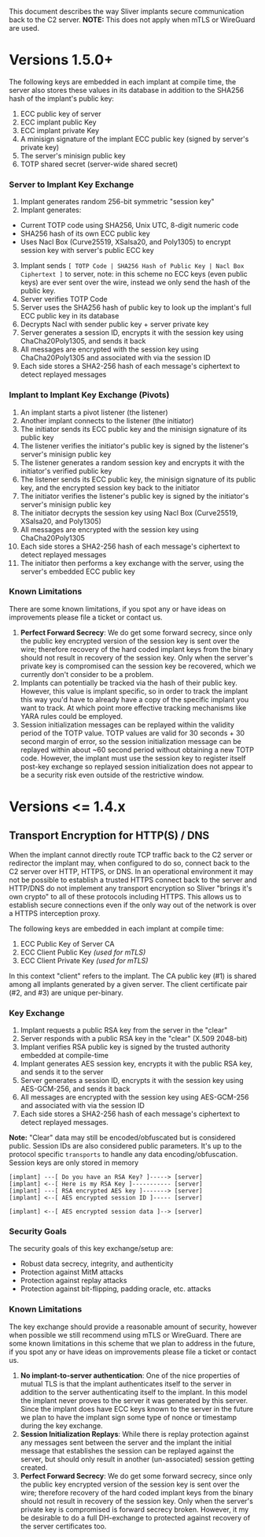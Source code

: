 This document describes the way Sliver implants secure communication back to the C2 server. __NOTE:__ This does not apply when mTLS or WireGuard are used.

# Versions 1.5.0+

The following keys are embedded in each implant at compile time, the server also stores these values in its database in addition to the SHA256 hash of the implant's public key:

1. ECC public key of server 
2. ECC implant public Key
3. ECC implant private Key
4. A minisign signature of the implant ECC public key (signed by server's private key)
5. The server's minisign public key 
6. TOTP shared secret (server-wide shared secret)

### Server to Implant Key Exchange

1. Implant generates random 256-bit symmetric "session key"
2. Implant generates:
 * Current TOTP code using SHA256, Unix UTC, 8-digit numeric code
 * SHA256 hash of its own ECC public key
 * Uses Nacl Box (Curve25519, XSalsa20, and Poly1305) to encrypt session key with server's public ECC key
3. Implant sends `[ TOTP Code | SHA256 Hash of Public Key | Nacl Box Ciphertext ]` to server, note: in this scheme no ECC keys (even public keys) are ever sent over the wire, instead we only send the hash of the public key.
4. Server verifies TOTP Code
5. Server uses the SHA256 hash of public key to look up the implant's full ECC public key in its database
6. Decrypts Nacl with sender public key + server private key
7. Server generates a session ID, encrypts it with the session key using ChaCha20Poly1305, and sends it back
8. All messages are encrypted with the session key using ChaCha20Poly1305 and associated with via the session ID
9. Each side stores a SHA2-256 hash of each message's ciphertext to detect replayed messages

### Implant to Implant Key Exchange (Pivots)

1. An implant starts a pivot listener (the listener)
2. Another implant connects to the listener (the initiator) 
3. The initiator sends its ECC public key and the minisign signature of its public key
4. The listener verifies the initiator's public key is signed by the listener's server's minisign public key
5. The listener generates a random session key and encrypts it with the initiator's verified public key
6. The listener sends its ECC public key, the minisign signature of its public key, and the encrypted session key back to the initiator
7. The initiator verifies the listener's public key is signed by the initiator's server's minisign public key
8. The initiator decrypts the session key using Nacl Box (Curve25519, XSalsa20, and Poly1305) 
9. All messages are encrypted with the session key using ChaCha20Poly1305
10. Each side stores a SHA2-256 hash of each message's ciphertext to detect replayed messages
11. The initiator then performs a key exchange with the server, using the server's embedded ECC public key

### Known Limitations

There are some known limitations, if you spot any or have ideas on improvements please file a ticket or contact us.

1. __Perfect Forward Secrecy__: We do get some forward secrecy, since only the public key encrypted version of the session key is sent over the wire; therefore recovery of the hard coded implant keys from the binary should not result in recovery of the session key. Only when the server's private key is compromised can the session key be recovered, which we currently don't consider to be a problem.
2. Implants can potentially be tracked via the hash of their public key. However, this value is implant specific, so in order to track the implant this way you'd have to already have a copy of the specific implant you want to track. At which point more effective tracking mechanisms like YARA rules could be employed.
3. Session initialization messages can be replayed within the validity period of the TOTP value. TOTP values are valid for 30 seconds + 30 second margin of error, so the session initialization message can be replayed within about ~60 second period without obtaining a new TOTP code. However, the implant must use the session key to register itself post-key exchange so replayed session initialization does not appear to be a security risk even outside of the restrictive window.

# Versions <= 1.4.x

## Transport Encryption for HTTP(S) / DNS

When the implant cannot directly route TCP traffic back to the C2 server or redirector the implant may, when configured to do so, connect back to the C2 server over HTTP, HTTPS, or DNS. In an operational environment it may not be possible to establish a trusted HTTPS connect back to the server and HTTP/DNS do not implement any transport encryption so Sliver "brings it's own crypto" to all of these protocols including HTTPS. This allows us to establish secure connections even if the only way out of the network is over a HTTPS interception proxy.

The following keys are embedded in each implant at compile time:

1. ECC Public Key of Server CA 
2. ECC Client Public Key _(used for mTLS)_
3. ECC Client Private Key _(used for mTLS)_

In this context "client" refers to the implant. The CA public key (#1) is shared among all implants generated by a given server. The client certificate pair (#2, and #3) are unique per-binary.

### Key Exchange

1. Implant requests a public RSA key from the server in the "clear"
2. Server responds with a public RSA key in the "clear" (X.509 2048-bit)
3. Implant verifies RSA public key is signed by the trusted authority embedded at compile-time
4. Implant generates AES session key, encrypts it with the public RSA key, and sends it to the server
5. Server generates a session ID, encrypts it with the session key using AES-GCM-256, and sends it back
6. All messages are encrypted with the session key using AES-GCM-256 and associated with via the session ID
7. Each side stores a SHA2-256 hash of each message's ciphertext to detect replayed messages.

__Note:__ "Clear" data may still be encoded/obfuscated but is considered public. Session IDs are also considered public parameters. It's up to the protocol specific `transports` to handle any data encoding/obfuscation. Session keys are only stored in memory

```
[implant] ---[ Do you have an RSA Key? ]-----> [server]
[implant] <--[ Here is my RSA Key ]----------- [server]
[implant] ---[ RSA encrypted AES key ]-------> [server]
[implant] <--[ AES encrypted session ID ]----- [server]

[implant] <--[ AES encrypted session data ]--> [server]
```

### Security Goals
The security goals of this key exchange/setup are:

* Robust data secrecy, integrity, and authenticity
* Protection against MitM attacks
* Protection against replay attacks
* Protection against bit-flipping, padding oracle, etc. attacks

### Known Limitations

The key exchange should provide a reasonable amount of security, however when possible we still recommend using mTLS or WireGuard. There are some known limitations in this scheme that we plan to address in the future, if you spot any or have ideas on improvements please file a ticket or contact us.

1. __No implant-to-server authentication__: One of the nice properties of mutual TLS is that the implant authenticates itself to the server in addition to the server authenticating itself to the implant. In this model the implant never proves to the server it was generated by this server. Since the implant does have ECC keys known to the server in the future we plan to have the implant sign some type of nonce or timestamp during the key exchange.
2. __Session Initialization Replays__: While there is replay protection against any messages sent between the server and the implant the initial message that establishes the session can be replayed against the server, but should only result in another (un-associated) session getting created.
3. __Perfect Forward Secrecy__: We do get some forward secrecy, since only the public key encrypted version of the session key is sent over the wire; therefore recovery of the hard coded implant keys from the binary should not result in recovery of the session key. Only when the server's private key is compromised is forward secrecy broken. However, it my be desirable to do a full DH-exchange to protected against recovery of the server certificates too.